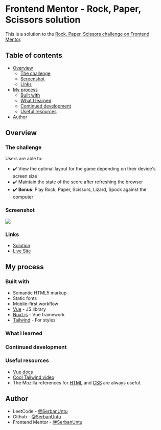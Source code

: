 # Frontend Mentor - Rock, Paper, Scissors solution

This is a solution to the [Rock, Paper, Scissors challenge on Frontend Mentor](https://www.frontendmentor.io/challenges/rock-paper-scissors-game-pTgwgvgH).

## Table of contents

- [Overview](#overview)
  - [The challenge](#the-challenge)
  - [Screenshot](#screenshot)
  - [Links](#links)
- [My process](#my-process)
  - [Built with](#built-with)
  - [What I learned](#what-i-learned)
  - [Continued development](#continued-development)
  - [Useful resources](#useful-resources)
- [Author](#author)

## Overview

### The challenge

Users are able to:

- ✔️ View the optimal layout for the game depending on their device's screen size
- ✔️ Maintain the state of the score after refreshing the browser
- ✔️ **Bonus**: Play Rock, Paper, Scissors, Lizard, Spock against the computer

### Screenshot

![](./screenshot.jpg)

### Links

- [Solution]()
- [Live Site]()

## My process

### Built with

- Semantic HTML5 markup
- Static fonts
- Mobile-first workflow
- [Vue](https://vuejs.org/) - JS library
- [Nuxt.js](https://nuxt.com/) - Vue framework
- [Tailwind](https://tailwindcss.com/) - For styles

### What I learned

### Continued development

### Useful resources

- [Vue docs](https://vuejs.org/guide/introduction)
- [Cool Tailwind video](https://www.youtube.com/watch?v=pfaSUYaSgRo)
- The Mozilla references for [HTML](https://developer.mozilla.org/en-US/docs/Web/HTML) and [CSS](https://developer.mozilla.org/en-US/docs/Web/CSS) are always useful.

## Author

- LeetCode - [@SerbanUntu](https://leetcode.com/SerbanUntu/)
- Github - [@SerbanUntu](https://github.com/SerbanUntu)
- Frontend Mentor - [@SerbanUntu](https://www.frontendmentor.io/profile/SerbanUntu)